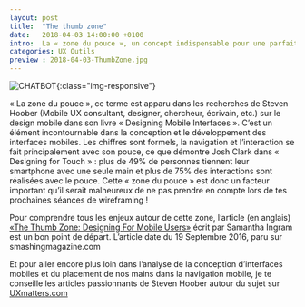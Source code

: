 ```yaml
---
layout: post
title:  "The thumb zone"
date:   2018-04-03 14:00:00 +0100
intro:  La « zone du pouce », un concept indispensable pour une parfaite compréhension du design mobile.
categories: UX Outils
preview : 2018-04-03-ThumbZone.jpg
---
```


![CHATBOT](../../../../../assets/images/2018-04-03-ThumbZone.jpg){:class="img-responsive"}


« La zone du pouce », ce terme est apparu dans les recherches de Steven Hoober (Mobile UX consultant, designer, chercheur, écrivain, etc.) sur le design mobile dans son livre « Designing Mobile Interfaces ». C’est un élément incontournable dans la conception et le développement des interfaces mobiles. Les chiffres sont formels, la navigation et l’interaction se fait principalement avec son pouce, ce que démontre Josh Clark dans « Designing for Touch »  : plus de 49% de personnes tiennent leur smartphone avec une seule main et plus de 75% des interactions sont réalisées avec le pouce. Cette « zone du pouce » est donc un facteur important qu’il serait malheureux de ne pas prendre en compte lors de tes prochaines séances de wireframing !

Pour comprendre tous les enjeux autour de cette zone, l’article (en anglais) <a href="https://www.smashingmagazine.com/2016/09/the-thumb-zone-designing-for-mobile-users/">«The Thumb Zone: Designing For Mobile Users»</a> écrit par Samantha Ingram est un bon point de départ. L’article date du 19 Septembre 2016, paru sur smashingmagazine.com

Et pour aller encore plus loin dans l’analyse de la conception d’interfaces mobiles et du placement de nos mains dans la navigation mobile, je te conseille les articles passionnants de Steven Hoober autour du sujet sur  <a href="https://www.uxmatters.com">UXmatters.com</a>
